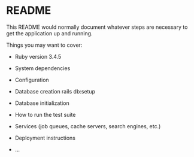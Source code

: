 # README

This README would normally document whatever steps are necessary to get the
application up and running.

Things you may want to cover:

* Ruby version
3.4.5

* System dependencies


* Configuration

* Database creation
rails db:setup

* Database initialization

* How to run the test suite

* Services (job queues, cache servers, search engines, etc.)

* Deployment instructions

* ...
